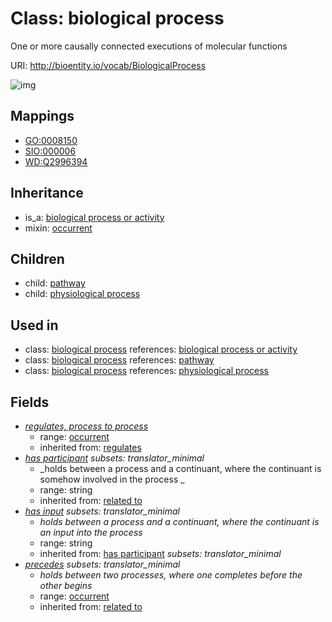 # Class: biological process


One or more causally connected executions of molecular functions

URI: http://bioentity.io/vocab/BiologicalProcess

![img](http://yuml.me/diagram/nofunky/class/\[BiologicalProcessOrActivity]^-\[BiologicalProcess|has_participant:string%20%3F;has_input:string%20%3F],%20\[BiologicalProcess]^-\[Pathway],%20\[BiologicalProcess]^-\[PhysiologicalProcess],%20\[BiologicalProcess]-%20regulates_process_to_process%20%3F>\[Occurrent],%20\[BiologicalProcess]-%20precedes%20%3F>\[Occurrent],%20\[BiologicalProcess]uses%20-.->\[Occurrent],%20)
## Mappings

 * [GO:0008150](http://purl.obolibrary.org/obo/GO_0008150)
 * [SIO:000006](http://semanticscience.org/resource/SIO_000006)
 * [WD:Q2996394](http://purl.obolibrary.org/obo/WD_Q2996394)
## Inheritance

 *  is_a: [biological process or activity](BiologicalProcessOrActivity.md)
 *  mixin: [occurrent](Occurrent.md)
## Children

 *  child: [pathway](Pathway.md)
 *  child: [physiological process](PhysiologicalProcess.md)
## Used in

 *  class: [biological process](BiologicalProcess.md) references: [biological process or activity](BiologicalProcessOrActivity.md)
 *  class: [biological process](BiologicalProcess.md) references: [pathway](Pathway.md)
 *  class: [biological process](BiologicalProcess.md) references: [physiological process](PhysiologicalProcess.md)
## Fields

 * _[regulates, process to process](regulates_process_to_process.md)_
    * range: [occurrent](Occurrent.md)
    * inherited from: [regulates](regulates.md)
 * _[has participant](has_participant.md) *subsets: translator_minimal*_
    * _holds between a process and a continuant, where the continuant is somehow involved in the process _
    * range: string
    * inherited from: [related to](related_to.md)
 * _[has input](has_input.md) *subsets: translator_minimal*_
    * _holds between a process and a continuant, where the continuant is an input into the process_
    * range: string
    * inherited from: [has participant](has_participant.md) *subsets: translator_minimal*
 * _[precedes](precedes.md) *subsets: translator_minimal*_
    * _holds between two processes, where one completes before the other begins_
    * range: [occurrent](Occurrent.md)
    * inherited from: [related to](related_to.md)
